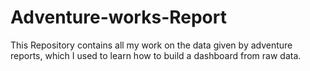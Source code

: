 # Adventure-works-Report
This Repository contains all my work on the data given by adventure reports, which I used to learn how to build a dashboard from raw data.
